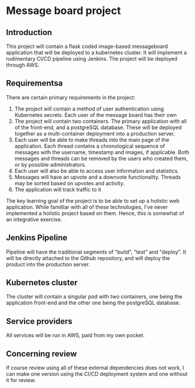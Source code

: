 # Message board project

## Introduction
This project will contain a flask coded image-based messageboard application that will be deployed to a kubernetes cluster. It will implement a rudimentary CI/CD pipeline using Jenkins. The project will be deployed through AWS. 

## Requirementsa
There are certain primary requirements in the project:

1) The project will contain a method of user authentication using Kubernetes secrets. Each user of the message board has their own 
2) The project will contain two containers. The primary application with all of the front-end, and a postgreSQL database. These will be deployed together as a multi-container deployment into a production server.
3) Each user will be able to make threads into the main page of the application. Each thread contains a chronological sequence of messages with the username, timestamp and images, if applicable. Both messages and threads can be removed by the users who created them, or by possible administrators.
4) Each user will also be able to access user information and statistics.
5) Messages will have an upvote and a downvote functionality. Threads may be sorted based on upvotes and activity.
6) The application will track traffic to it

The key learning goal of the project is to be able to set up a holistic web application. While familliar with all of these technologies, I've never implemented a holistic project based on them. Hence, this is somewhat of an integrative exercise. 

## Jenkins Pipeline
Pipeline will have the traditional segments of "build", "test" and "deploy". It will be directly attached to the Github repository, and will deploy the product into the production server. 

## Kubernetes cluster
The cluster will contain a singular pod with two containers, one being the application front-end and the other one being the postgreSQL database.

## Service providers
All services will be run in AWS, paid from my own pocket.

## Concerning review
If course review using all of these external dependencies does not work, I can make one version using the CI/CD deployment system and one without it for review.
